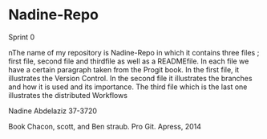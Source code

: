 # Nadine-Repo


Sprint 0

nThe name of my repository is Nadine-Repo in which it contains three files ; first file, second file and thirdfile as well as a READMEfile. In each file we have a certain paragraph taken from the Progit book. 
In the first file, it illustrates the Version Control. 
In the second file it illustrates the branches and how it is used and its importance. 
The third file which is the last one illustrates the distributed Workflows

Nadine Abdelaziz  37-3720

Book Chacon, scott, and Ben straub. Pro Git. Apress, 2014
